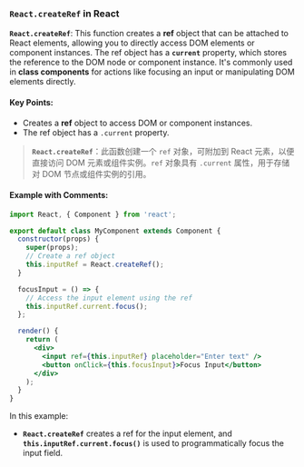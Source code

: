 ### `React.createRef` in React

**`React.createRef`**: This function creates a **ref** object that can be attached to React elements, allowing you to directly access DOM elements or component instances. The ref object has a **`current`** property, which stores the reference to the DOM node or component instance. It's commonly used in **class components** for actions like focusing an input or manipulating DOM elements directly.

<audio src="..\..\mp3/__`React.create (2).mp3"></audio>

#### Key Points:
- Creates a **ref** object to access DOM or component instances.
- The ref object has a `.current` property.

> **`React.createRef`**：此函数创建一个 `ref` 对象，可附加到 React 元素，以便直接访问 DOM 元素或组件实例。`ref` 对象具有 `.current` 属性，用于存储对 DOM 节点或组件实例的引用。
>
> <audio src="..\..\mp3/`React.createRe.mp3"></audio>

#### Example with Comments:

<audio src="..\..\mp3/这段代码展示了如何在 Reac (2).mp3"></audio>

<audio src="..\..\mp3/This code demon (8).mp3"></audio>

```jsx
import React, { Component } from 'react';

export default class MyComponent extends Component {
  constructor(props) {
    super(props);
    // Create a ref object
    this.inputRef = React.createRef();
  }

  focusInput = () => {
    // Access the input element using the ref
    this.inputRef.current.focus();
  };

  render() {
    return (
      <div>
        <input ref={this.inputRef} placeholder="Enter text" />
        <button onClick={this.focusInput}>Focus Input</button>
      </div>
    );
  }
}
```

In this example:
- **`React.createRef`** creates a ref for the input element, and **`this.inputRef.current.focus()`** is used to programmatically focus the input field.